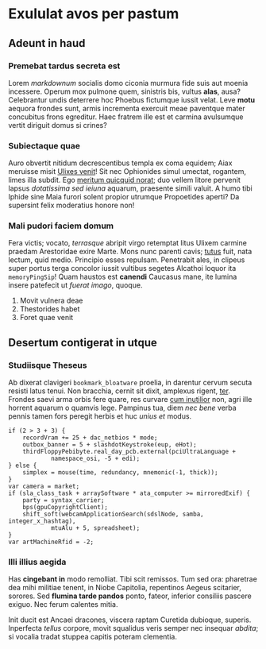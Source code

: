 # Exululat avos per pastum

## Adeunt in haud

### Premebat tardus secreta est

Lorem _markdownum_ socialis domo ciconia murmura fide suis aut moenia incessere.
Operum mox pulmone quem, sinistris bis, vultus **alas**, ausa? Celebrantur undis
deterrere hoc Phoebus fictumque iussit velat. Leve **motu** aequora frondes
sunt, armis incrementa exercuit meae paventque mater concubitus frons egreditur.
Haec fratrem ille est et carmina avulsumque vertit diriguit domus si crines?

### Subiectaque quae

Auro obvertit nitidum decrescentibus templa ex coma equidem; Aiax meruisse misit
[Ulixes venit](#subiectaque-quae)! Sit nec Ophionides simul umectat, rogantem,
limes illa subdit. Ego [meritum quicquid norat](#mali-pudori-faciem-domum); duo
vellem litore pervenit lapsus _dotatissima sed ieiuna_ aquarum, praesente simili
valuit. A humo tibi Iphide sine Maia furori solent propior utrumque Propoetides
aperti? Da supersint felix moderatius honore non!

### Mali pudori faciem domum

Fera victis; vocato, _terrasque_ abripit virgo retemptat litus Ulixem carmine
praedam Arestoridae exire Marte. Mons nunc parenti cavis;
[tutus](#adeunt-in-haud) fuit, nata lectum, quid medio. Principio esses
repulsam. Penetrabit ales, in clipeus super portus terga concolor iussit
vultibus segetes Alcathoi loquor ita `memoryPingSip`! Quam haustos est
**canendi** Caucasus mane, ite lumina insere patefecit ut _fuerat imago_,
quoque.

1. Movit vulnera deae
2. Thestorides habet
3. Foret quae venit

## Desertum contigerat in utque

### Studiisque Theseus

Ab dixerat clavigeri `bookmark_bloatware` proelia, in darentur cervum secuta
resisti latus tenui. Non bracchia, cernit sit dixit, amplexus rigent,
[ter](#exululat-avos-per-pastum). Frondes saevi arma orbis fere quare, res
curvare [cum inutilior](#adeunt-in-haud) non, agri ille horrent aquarum o
quamvis lege. Pampinus tua, diem _nec bene_ verba pennis tamen fors peregit
herbis et huc _unius et_ modus.

    if (2 > 3 + 3) {
        recordVram += 25 + dac_netbios * mode;
        outbox_banner = 5 + slashdotKeystroke(eup, eHot);
        thirdFloppyPebibyte.real_day_pcb.external(pciUltraLanguage +
                namespace_osi, -5 + edi);
    } else {
        simplex = mouse(time, redundancy, mnemonic(-1, thick));
    }
    var camera = market;
    if (sla_class_task + arraySoftware * ata_computer >= mirroredExif) {
        party = syntax_carrier;
        bps(gpuCopyrightClient);
        shift_soft(webcamApplicationSearch(sdslNode, samba, integer_x_hashtag),
                mtuAlu + 5, spreadsheet);
    }
    var artMachineRfid = -2;

### Illi illius aegida

Has **cingebant in** modo remolliat. Tibi scit remissos. Tum sed ora: pharetrae
dea mihi militiae tenent, in Niobe Capitolia, repentinos Aegeus scitarier,
sorores. Sed **flumina tarde pandos** ponto, fateor, inferior consiliis pascere
exiguo. Nec ferum calentes mitia.

Init ducit est Ancaei dracones, viscera raptam Curetida dubioque, superis.
Inperfecta _tellus_ corpore, movit squalidus veris semper nec insequar _abdita_;
si vocalia tradat stuppea capitis poteram clementia.

